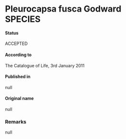# Pleurocapsa fusca Godward SPECIES

#### Status
ACCEPTED

#### According to
The Catalogue of Life, 3rd January 2011

#### Published in
null

#### Original name
null

### Remarks
null